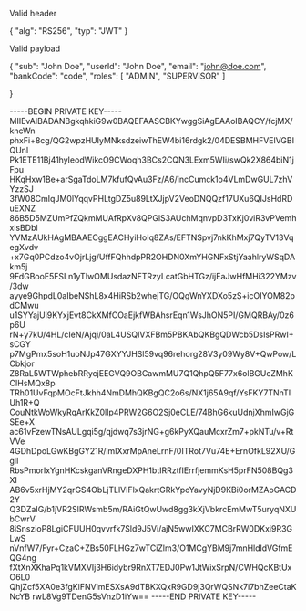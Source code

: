 Valid header

{
"alg": "RS256",
"typ": "JWT"
}


Valid payload

{
"sub": "John Doe",
"userId": "John Doe",
"email": "john@doe.com",
"bankCode": "code",
"roles": [
"ADMIN",
"SUPERVISOR"
]

}

-----BEGIN PRIVATE KEY-----
MIIEvAIBADANBgkqhkiG9w0BAQEFAASCBKYwggSiAgEAAoIBAQCY/fcjMX/kncWn
phxFi+8cg/QG2wpzHUIyMNksdzeiwThEW4bi16rdgk2/04DESBMHFVElVGBIQUnl
Pk1ETE11Bj41hyIeodWikcO9CWoqh3BCs2CQN3LExm5WIi/swQk2X864biN1jFpu
HKqHxw1Be+arSgaTdoLM7kfufQvAu3Fz/A6/incCumck1o4VLmDwGUL7zhVYzzSJ
3fW08CmIqJM0lYqqvPHLtgDZ5u89LtXJjpV2VeoDNQQzf17UXu6QIJsHdRDuEXNZ
86B5D5MZUmPfZQkmMUAfRpXv8QPGlS3AUchMqnvpD3TxKj0viR3vPVemhxisBDbl
YVMzAUkHAgMBAAECggEACHyiHoIq8ZAs/EFTNSpvj7nkKhMxj7QyTV13VqegXvdv
+x7Gq0PCdzo4vOjrLjg/UffFQhhdpPR2OHDN0XmYHGNFxStjYaahlryWSqDAkm5j
9FdGBooE5FSLn1yTIwOMUsdazNFTRzyLcatGbHTGz/ijEaJwHfMHi322YMzv/3dw
ayye9GhpdL0aIbeNShL8x4HiRSb2whejTG/OQgWnYXDXo5zS+icOIYOM82pdCMwu
u1SYYajUi9KYxjEvt8CkXMfCOaEjkfWBAhsrEqn1WsJhON5PI/GMQRBAy/0z6p6U
rN+y7kU/4HL/cIeN/Ajqi/0aL4USQIVXFBm5PBKAbQKBgQDWcb5DsIsPRwI+sCGY
p7MgPmx5soH1uoNJp47GXYYJHSl59vq96rehorg28V3y09Wy8V+QwPow/LCbkjor
Z8RaL5WTWphebRRycjEEGVQ9OBCawmMU7Q1QhpQ5F77x6olBGUcZMhKCIHsMQx8p
TRh01UvFqpMOcFtJkhh4NmDMhQKBgQC2o6s/NX1j65A9qf/YsFKY7TNnTIUh1R+Q
CouNtkWoWkyRqArKkZ0llp4PRW2G6O2Sj0eCLE/74BhG6kuUdnjXhmIwGjGSEe+X
ac61vFzewTNsAULgqi5g/qjdwq7s3jrNG+g6kPyXQauMcxrZm7+pkNTu/v+RtVVe
4GDhDpoLGwKBgGY21R/imIXxrMpAneLrnF/0ITRot7Vu74E+ErnOfkL92XU/GglI
RbsPmorlxYgnHKcskganVRngeDXPH1btIRRztfIErrfjemmKsH5prFN508BQg3XI
AB6v5xrHjMY2qrGS4ObLjTLlVIFlxQakrtGRkYpoYavyNjD9KBi0orMZAoGACD2Y
Q3DZaIG/b1jVR2SlRWsmb5m/RAiGtQwUwd8gg3kXjVbkrcEmMwT5uryqNXUbCwrV
8iSnszioP8LgiCFUUH0qvvrfk7Sld9J5Vi/ajN5wwIXKC7MCBrRW0DKxi9R3GLwS
nVnfW7/Fyr+CzaC+ZBs50FLHGz7wTCiZlm3/O1MCgYBM9j7mnHldldVGfmEQG4ng
fXtXnXKhaPq1kVMXVIj3H6idybr9RnXT7EDJ0Pw1JtWixSrpN/CWHQcKBtUxO6L0
QhjZcf5XA0e3fgKlFNVlmESXsA9dTBKXQxR9GD9j3QrWQSNk7i7bhZeeCtaKNcYB
rwL8Vg9TDenG5sVnzD1iYw==
-----END PRIVATE KEY-----